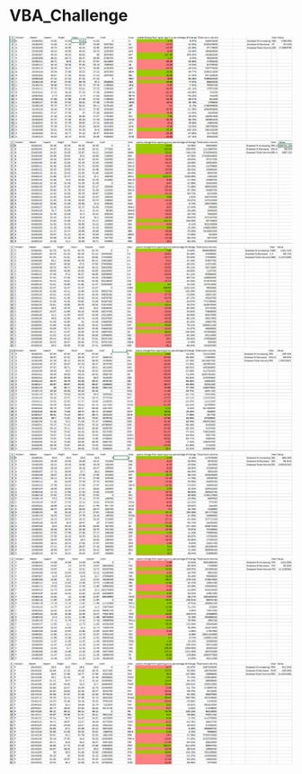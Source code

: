 # VBA_Challenge
![](Pictures/A_table_VBA.PNG)
![](Pictures/B_table_VBA.PNG)
![](Pictures/C_Table_VBA.PNG)
![](Pictures/D_Table_VBA.PNG)
![](Pictures/E_Table_VBA.PNG)
![](Pictures/F_Table_VBA.PNG)
![](Pictures/P_Table_VBA.PNG)
